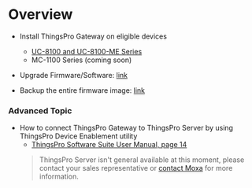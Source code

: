 # Overview

- Install ThingsPro Gateway on eligible devices
    - [UC-8100 and UC-8100-ME Series](/get-started/uc-8100-series)
    - MC-1100 Series (coming soon)

- Upgrade Firmware/Software: [link](/operations)

- Backup the entire firmware image: [link](https://github.com/Moxa-Linux/resize-image#steps-to-create-a-customized-image)

### Advanced Topic

- How to connect ThingsPro Gateway to ThingsPro Server by using ThingsPro Device Enablement utility
    - [ThingsPro Software Suite User Manual, page 14](https://www.moxa.com/doc/man/ThingsPro_Software_Suite_UM_e6.0.pdf#page=14)
    > ThingsPro Server isn't general available at this moment, please contact your sales representative or [contact Moxa](https://www.moxa.com/about/Contact_Moxa.aspx) for more information.

